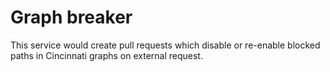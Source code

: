 Graph breaker
====

This service would create pull requests which disable or re-enable blocked paths in Cincinnati graphs 
on external request.
